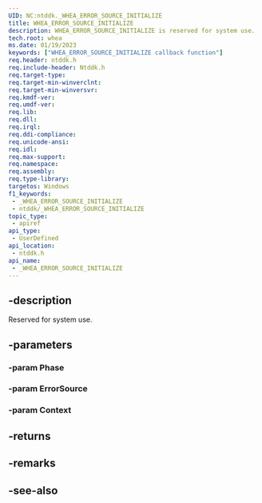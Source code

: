 ```yaml
---
UID: NC:ntddk._WHEA_ERROR_SOURCE_INITIALIZE
title: WHEA_ERROR_SOURCE_INITIALIZE
description: WHEA_ERROR_SOURCE_INITIALIZE is reserved for system use.
tech.root: whea
ms.date: 01/19/2023
keywords: ["WHEA_ERROR_SOURCE_INITIALIZE callback function"]
req.header: ntddk.h
req.include-header: Ntddk.h
req.target-type: 
req.target-min-winverclnt: 
req.target-min-winversvr: 
req.kmdf-ver: 
req.umdf-ver: 
req.lib: 
req.dll: 
req.irql: 
req.ddi-compliance: 
req.unicode-ansi: 
req.idl: 
req.max-support: 
req.namespace: 
req.assembly: 
req.type-library: 
targetos: Windows
f1_keywords:
 - _WHEA_ERROR_SOURCE_INITIALIZE
 - ntddk/_WHEA_ERROR_SOURCE_INITIALIZE
topic_type:
 - apiref
api_type:
 - UserDefined
api_location:
 - ntddk.h
api_name:
 - _WHEA_ERROR_SOURCE_INITIALIZE
---
```


## -description

Reserved for system use.

## -parameters

### -param Phase

### -param ErrorSource

### -param Context

## -returns

## -remarks

## -see-also
